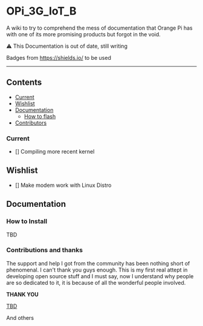 # OPi_3G_IoT_B
A wiki to try to comprehend the mess of documentation that Orange Pi has with one of its more promising products but forgot in the void.

:warning: This Documentation is out of date, still writing

Badges from https://shields.io/ to be used

-------

## Contents
 - [Current](#wishlist)
 - [Wishlist](#wishlist)
 - [Documentation](#documentation)
   - [How to flash](#password-protect-the-configuration-access-point)
 - [Contributors](#contributions-and-thanks)

### Current
- [] Compiling more recent kernel 


## Wishlist
- [] Make modem work with Linux Distro


## Documentation 

### How to Install
TBD




### Contributions and thanks
The support and help I got from the community has been nothing short of phenomenal. I can't thank you guys enough. This is my first real attept in developing open source stuff and I must say, now I understand why people are so dedicated to it, it is because of all the wonderful people involved.

__THANK YOU__

[TBD](https://github.com/TBD)


And others
